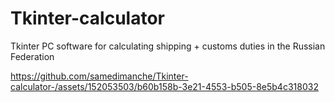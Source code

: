 # Tkinter-calculator

Tkinter PC software for calculating shipping + customs duties in the Russian Federation



https://github.com/samedimanche/Tkinter-calculator-/assets/152053503/b60b158b-3e21-4553-b505-8e5b4c318032

